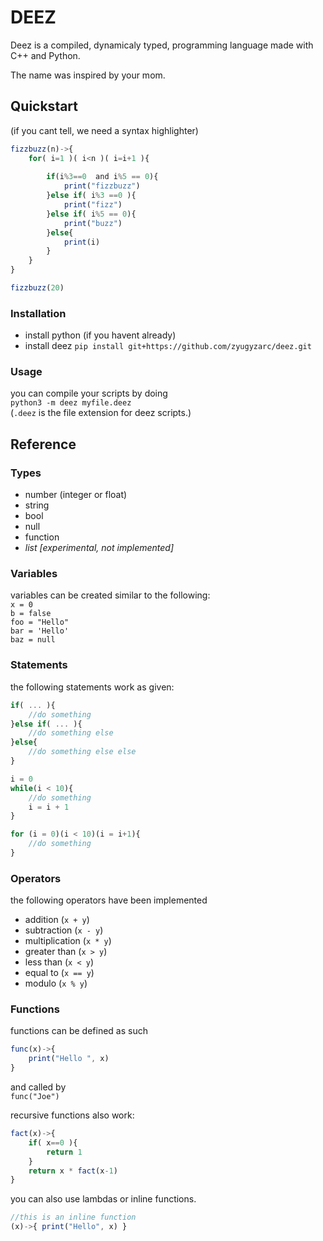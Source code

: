 # DEEZ
Deez is a compiled, dynamicaly typed, programming language made with C++ and Python.

The name was inspired by your mom.

## Quickstart
(if you cant tell, we need a syntax highlighter)
```js
fizzbuzz(n)->{
	for( i=1 )( i<n )( i=i+1 ){
		
		if(i%3==0  and i%5 == 0){
			print("fizzbuzz")
		}else if( i%3 ==0 ){
			print("fizz")
		}else if( i%5 == 0){
			print("buzz")
		}else{
			print(i)
		}
	}
}

fizzbuzz(20)
```

### Installation
* install python (if you havent already)
* install deez `pip install git+https://github.com/zyugyzarc/deez.git`

### Usage
you can compile your scripts by doing  
`python3 -m deez myfile.deez`  
(`.deez` is the file extension for deez scripts.)

## Reference

### Types
* number (integer or float)
* string
* bool
* null
* function
* *list \[experimental, not implemented\]*

### Variables

variables can be created similar to the following:  
`x = 0`  
`b = false`  
`foo = "Hello"`  
`bar = 'Hello'`  
`baz = null`  


### Statements

the following statements work as given:
```js
if( ... ){
	//do something
}else if( ... ){
	//do something else
}else{
	//do something else else
}
```

```js
i = 0
while(i < 10){
	//do something
	i = i + 1
}
```

```js
for (i = 0)(i < 10)(i = i+1){
	//do something
}
```

### Operators
the following operators have been implemented  
* addition (`x + y`) 
* subtraction (`x - y`)
* multiplication (`x * y`)
* greater than (`x > y`)
* less than (`x < y`) 
* equal to (`x == y`)
* modulo (`x % y`)

### Functions

functions can be defined as such
```js
func(x)->{
	print("Hello ", x)
}
```
and called by  
`func("Joe")`

recursive functions also work:
```js
fact(x)->{
	if( x==0 ){
		return 1
	}
	return x * fact(x-1)
}
```

you can also use lambdas or inline functions.
```js
//this is an inline function
(x)->{ print("Hello", x) } 
```